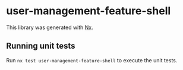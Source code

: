 # user-management-feature-shell

This library was generated with [Nx](https://nx.dev).

## Running unit tests

Run `nx test user-management-feature-shell` to execute the unit tests.
